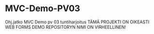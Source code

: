 # MVC-Demo-PV03
Ohj.jatko MVC Demo pv 03 tuntiharjoitus
TÄMÄ PROJEKTI ON OIKEASTI WEB FORMS DEMO
REPOSITORYN NIMI ON VIRHEELLINEN!
